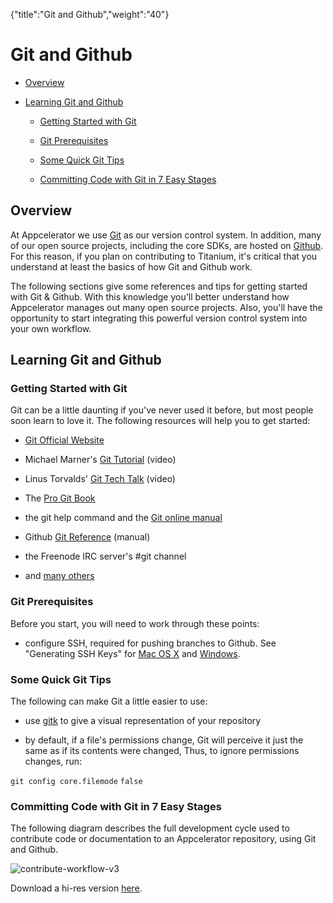 {"title":"Git and Github","weight":"40"} 

# Git and Github

*   [Overview](#Overview)
    
*   [Learning Git and Github](#LearningGitandGithub)
    
    *   [Getting Started with Git](#GettingStartedwithGit)
        
    *   [Git Prerequisites](#GitPrerequisites)
        
    *   [Some Quick Git Tips](#SomeQuickGitTips)
        
    *   [Committing Code with Git in 7 Easy Stages](#CommittingCodewithGitin7EasyStages)
        

## Overview

At Appcelerator we use [Git](http://en.wikipedia.org/wiki/Git_(software)) as our version control system. In addition, many of our open source projects, including the core SDKs, are hosted on [Github](http://github.com). For this reason, if you plan on contributing to Titanium, it's critical that you understand at least the basics of how Git and Github work.

The following sections give some references and tips for getting started with Git & Github. With this knowledge you'll better understand how Appcelerator manages out many open source projects. Also, you'll have the opportunity to start integrating this powerful version control system into your own workflow.

## Learning Git and Github

### Getting Started with Git

Git can be a little daunting if you've never used it before, but most people soon learn to love it. The following resources will help you to get started:

*   [Git Official Website](http://git-scm.com)
    
*   Michael Marner's [Git Tutorial](http://www.youtube.com/user/MichaelMarner#p/u/9/HaSDIdNkCDQ) (video)
    
*   Linus Torvalds' [Git Tech Talk](http://www.youtube.com/watch?v=4XpnKHJAok8) (video)
    
*   The [Pro Git Book](http://progit.org/book/)
    
*   the git help command and the [Git online manual](http://www.kernel.org/pub/software/scm/git/docs/)
    
*   Github [Git Reference](http://gitref.org) (manual)
    
*   the Freenode IRC server's #git channel
    
*   and [many others](http://www.google.com/search?hl=en&q=git+version+control)
    

### Git Prerequisites

Before you start, you will need to work through these points:

*   configure SSH, required for pushing branches to Github. See "Generating SSH Keys" for [Mac OS X](http://help.github.com/mac-key-setup/) and [Windows](http://help.github.com/msysgit-key-setup/).
    

### Some Quick Git Tips

The following can make Git a little easier to use:

*   use [gitk](http://gitk.sourceforge.net/development.html) to give a visual representation of your repository
    
*   by default, if a file's permissions change, Git will perceive it just the same as if its contents were changed, Thus, to ignore permissions changes, run:
    

`git config core.filemode` `false`

### Committing Code with Git in 7 Easy Stages

The following diagram describes the full development cycle used to contribute code or documentation to an Appcelerator repository, using Git and Github.

![contribute-workflow-v3](/Images/appc/download/attachments/27164686/contribute-workflow-v3.png)

Download a hi-res version [here](#undefined).